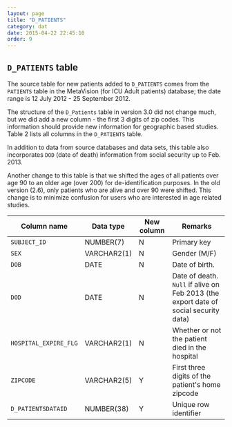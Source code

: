 ```yaml
---
layout: page
title: "D_PATIENTS"
category: dat
date: 2015-04-22 22:45:10
order: 9
---
```


## ```D_PATIENTS``` table

The source table for new patients added to ```D_PATIENTS``` comes from the
```PATIENTS``` table in the MetaVision (for ICU Adult patients) database; the
date range is 12 July 2012 - 25 September 2012.

The structure of the ```D_Patients``` table in version 3.0 did not change
much, but we did add a new column - the first 3 digits of zip codes.
This information should provide new information for geographic based
studies. Table 2 lists all columns in the ```D_PATIENTS``` table.

In addition to data from source databases and data sets, this table also
incorporates ```DOD``` (date of death) information from social security up to
Feb. 2013.

Another change to this table is that we shifted the ages of all patients
over age 90 to an older age (over 200) for de-identification purposes.
In the old version (2.6), only patients who are alive and over 90 were
shifted. This change is to minimize confusion for users who are
interested in age related studies.

Column name | Data type | New column | Remarks
--- | --- | --- | ---
```SUBJECT_ID``` | NUMBER(7) | N | Primary key
```SEX``` | VARCHAR2(1) | N | Gender (M/F)
```DOB``` | DATE | N | Date of birth.
```DOD``` | DATE | N | Date of death. ```Null``` if alive on Feb 2013 (the export date of social security data)
```HOSPITAL_EXPIRE_FLG``` | VARCHAR2(1) | N | Whether or not the patient died in the hospital
```ZIPCODE``` | VARCHAR2(5) | Y | First three digits of the patient's home zipcode
```D_PATIENTSDATAID``` | NUMBER(38) | Y | Unique row identifier

